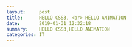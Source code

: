 ```yaml
---
layout:     post
title:      HELLO CSS3, <br> HELLO ANIMATION
date:       2019-01-31 12:32:18
summary:    HELLO CSS3,HELLO ANIMATION
categories: IT
---
```


<style>
.titleAnim {
  position: relative;
  display: inline-block;
  width: 130px;
  height: 40px;
  overflow: hidden;
  
}
.titleAnim span {
    position: absolute;
    text-transform: uppercase;
    font-size: 40px;
    line-height:1
  }
.titleAnim-1bis {
    width: 150px
}
.titleAnim-1 span {
    top: 100%;
    font-weight: 300;
    animation: .4s titleAnim 1s ease forwards;  
}
.titleAnim-1bis span {
    top: -100%;
    font-weight: 700;
    animation: .4s titleAnim 1.2s ease forwards;  
}
.titleAnim-2 {
    left: 80px;
    animation: .5s titleAnim2 2.5s ease forwards; 
}
.titleAnim-2 span {
    top: 100%;
    font-weight: 300;
    animation: .4s titleAnim 2s ease forwards;
}
.titleAnim-2bis {
    width:300px
}
.titleAnim-2bis span {
    top: 0;
    left: -100%;
    font-weight: 700;
    color: #F1D91F;
    animation: .4s titleAnim2 2.5s ease forwards;
} 
.has-animation {
  position: relative;
}
.has-animation * {
    opacity: 0;
}
.has-animation.animate-in * {
    animation: textHidden 0.1s 1.1s forwards;
}
.has-animation.animate-in:before, .has-animation.animate-in:after {
    content: '';
    position: absolute;
    top: 0;
    right: 0;
    height: 100%;
    z-index: 10;
}
.has-animation.animate-in:before {
    background-color: pink;
}
.has-animation.animate-in:after {
    background-color: blue;
    animation-delay: .5s;
}
  
.has-animation.animation-ltr.animate-in:before {
    animation: revealLTR 1.8s ease;
}
.has-animation.animation-ltr.animate-in:after {
    animation: revealLTR 1s .6s ease;
}
@keyframes textHidden {
  0% {
    opacity: 0;
  }
  100% {
    opacity: 1;
  }
}
@keyframes titleAnim {
  100% {
    top: 0;
  }
}
@keyframes titleAnim2 {
  100% {
    left: 0;
  }
}
@keyframes revealLTR {
  0%{
    width: 0;
    left: 0;
  }
  65%{
    width: 100%;
    left: 0;
  }
  100% {
    width: 0;
    left: 100%;
  }
}
</style>
<body>
<!-- 타이틀영역 -->
<div>
    <div class="titleAnim titleAnim-1">
        <span>HELLO</span>
    </div>
    <div class="titleAnim titleAnim-1bis">
        <span>CSS3!</span>
    </div>
</div>
<div>
    <div class="titleAnim titleAnim-2">
        <span>HELLO</span>
    </div>
    <div class="titleAnim titleAnim-2bis">
        <span>ANIMATION!</span>
    </div>
</div>

<!-- 서머리 -->
<div class="has-animation animation-ltr" data-delay="2000">
<p> 웹페이지를 동적이고 화려하게 만들어줄 animation 효과 <br>
무엇으로 사용해야 될까? <span>js? jquery? adobe flash?</span></p>
</div>
<div class="has-animation animation-ltr" data-delay="2000">
<p>과거 웹페이지의 동적이고 화려한 효과를 만들기 위해서는 JAVASCRIPT or JQUERY 그리고 어도비플래쉬를 이용해서 만들었습니다.<br>
CSS는 색,레이아웃 등 마크업 언어를 표현아는언어로, 제한적인 작업들만 가능했지만, CSS3가 등장하면서 표현할 수 있는 범위가 넓어졌습니다.<br>
CSS3에는 "animation" 기능이 추가되어 일정 범위 안에 있던 동적이고 화려한 효과를 CSS3만으로도 대체 할수 있을정도로 발전했습니다.<br>
CSS3의 동적이고 화려한 "animation"기능을 소개합니다.
</p>
</div>


<div class="has-animation animation-ltr" data-delay="2000">
  <p>소개하기전 CSS의 역사를 알아보도록 하겠습니다.<br>

-------내용이 지루하니 접기, 궁금하면 눌러서 펼치기<br>

CSS 표준에는 CSS1, CSS2, CSS2.1, CSS3가 있습니다.<br>

CSS1<br>
1996년 12월에 정식 권고가 된 표준입니다. 폰트, 배경 색, 테이블 등의 서식을 다뤘지만 지금은 더 이상 사용하지 않고, W3C에서도 관리하고 있지 않습니다.<br>

CSS2<br>
1998년 5월에 정식 권고가 된 표준입니다. 현재 주로 사용하는 CSS 2.1의 바탕이 된 표준이지만 오류가 많고 또 브라우저 제작사가 구현하지 않은 기능도 많았기 때문에 W3C에서 개정판인 CSS 2.1을 만들게 되었습니다. CSS 2.1이 정식 권고안이 된 후로는 W3C에서 관리하지 않고 있습니다.<br>

CSS2.1<br>
2004년에 후보 권고안(Candidate Recommendation)이 되었으나 다시 초안(Working Draft) 단계를 거쳐서 최정적으로 2011년 6월에 정식 권고가 된 표준입니다.<br>
보통 우리가 CSS 2라고 말할 때는 현재 사용하지 않는 최초의 CSS 2 대신 CSS 2.1을 의미합니다.<br>

CSS3<br>
CSS 3는 이전 버전과는 달리 하나의 큰 표준이 아니라 모듈별로 각각의 표준이 존재합니다. 예를 들어서 CSS Color, CSS Selector, CSS Syntax, CSS Background 등의 다양한 모듈이 각각 독립적으로 정식 권고가 되는 과정을 거치고 있습니다. 2011년 현재 40개 이상의 모듈이 개발되고 있으며 극히 드물지만 CSS 3 Color 모듈 같은 경우에는 정식 권고가 되었습니다.<br>
아직 많은 모듈이 정식 권고가 되지 않았음에도 불구하고 최근 출시되는 브라우저는 CSS 3를 상당히 잘 지원합니다. 하지만 아직 웹 사용자의 대부분이 사용하는 인터넷 익스플로러 6~8 버전에서 지원하지 않기 때문에 모바일을 제외한 환경에서는 사용도가 높지 않습니다.<br>

-------내용이 지루하니 접기, 궁금하면 눌러서 펼치기<br>
</p>
</div>

<div class="has-animation animation-ltr" data-delay="2000">
  <p>ANIMATION? 뭐 움직이는 거겠지.. 근데 어떻게 쓰는건데?</p>
</div>
<div class="has-animation animation-ltr" data-delay="2000">
  <p>1.ANIMATION 사용하기<br>
ANIMATION 속성<br>

animation-duration <br>
:애니메이션 효과를 재생할 시간을 설정<br>

animation-delay <br>
:애니메이션 효과가 나타나기까지의 지연 시간 <br>
:설정된 시간이 흐른 뒤에 시작<br>

animation-iteration-count<br> 
:애니메이션 효과의 반복 횟수 설정<br>

animation-direction <br>
:애니메이션의 진행 방향 설정<br>

animation-timing-function <br>
: 애니메이션 속도(가속/감속 시간간격등 설정) <br>
(linear,ease,ease-in,ease-out,ease-in-out,step-start,step-end,steps(int,start|end),cubic-bezier(n,n,n,n),initial,inherit)<br>

animation-name <br>
: 애니메이션 이름 <br>

animation-play-state <br>
: 애니메이션 효과의 재생 상태 설정<br>

animation-fill-mode <br>
:애니메이션 효과가 재생 중이 아닐 때 요소의 스타일을 설정<br>
</p>
</div>
<div class="has-animation animation-ltr" data-delay="2000">
<p>정리!! animation : 애니메이션이름 진행시간 가속도 지연시간 반복횟수 방향</p>
</div>

<div class="has-animation animation-ltr" data-delay="2000">
  <p>2.@keyframes ?????<br>
:: 애니메이션이름?<br>

@keyframes 애니메이션이름 { <br>
  from {} <br>
  to {} <br>
}<br>
@keyframes 애니메이션이름 { <br>
  0% {} <br>
  100% {} <br>
}<br>
애니메이션 from, to 또는 %도 (0%~ 100%) 사용한다
</p>
</div>

<div class="has-animation animation-ltr" data-delay="2000">
  <p>3.귀찮고 복잡해보이는 ANIMATION... 쉽게 쓰는 방법??<br>
:: 사이트 소개<br>

http://www.justinaguilar.com/animations<br>
https://daneden.github.io/animate.css<br>
https://minimamente.com/example/magic_animations<br>
https://matthewlein.com/tools/ceaser
</p>
</div>

<div class="has-animation animation-ltr" data-delay="2000">
  <p>마무리 
CSS3 만으로도 동적이고 화려한 효과를 만들수도 있지만 기존 JAVASCRIPT & JQUERY를 이용하면 조금더 화려한 웹페이지가 만들어지지 않을까요?<br>
이상 CSS3의 ANIMATION을 알아봤습니다.<br><br>

END ☺</p>
</div>



<!-- 본문 -->
<div class="has-animation animation-ltr" data-delay="2000">
    <xmp>
        <h1>ddd</h1>
        lkajsdflkjasdflkjasdlfkjasdf   
        asdfsadf
    </xmp>
</div>

<!-- 끝 -->


<!-- script -->
<script src="https://code.jquery.com/jquery-1.12.4.min.js"></script>
<script>
$('.has-animation').each(function(index) {
    if($(window).scrollTop() + $(window).height() > $(this).offset().top + $(this).outerHeight() ){ 
        $(this).delay($(this).data('delay')).queue(function(){
            $(this).addClass('animate-in');
        });    
    }   
});  

$(window).scroll(function() { 
	$('.has-animation').each(function(index) {
  		if($(window).scrollTop() + $(window).height() > $(this).offset().top ){ 
  			$(this).delay($(this).data('delay')).queue(function(){
      			$(this).addClass('animate-in');
    		});    
  		}   
	});   
});

</script>
